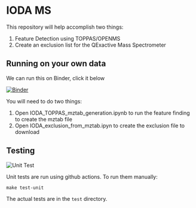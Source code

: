 # IODA MS

This repository will help accomplish two things:

1. Feature Detection using TOPPAS/OPENMS
2. Create an exclusion list for the QExactive Mass Spectrometer


## Running on your own data

We can run this on Binder, click it below

[![Binder](https://mybinder.org/badge_logo.svg)](https://mybinder.org/v2/gh/lfnothias/IODA_MS/reformating_notebooks?urlpath=lab/tree/IODA_notebooks_welcome.ipynb)

You will need to do two things:

1. Open IODA_TOPPAS_mztab_generation.ipynb to run the feature finding to create the mztab file
2. Open IODA_exclusion_from_mztab.ipyn to create the exclusion file to download


## Testing

![Unit Test](https://github.com/lfnothias/IODA_MS/workflows/Unit%20Test/badge.svg)

Unit tests are run using github actions. To run them manually:

```make test-unit```

The actual tests are in the ```test``` directory.
